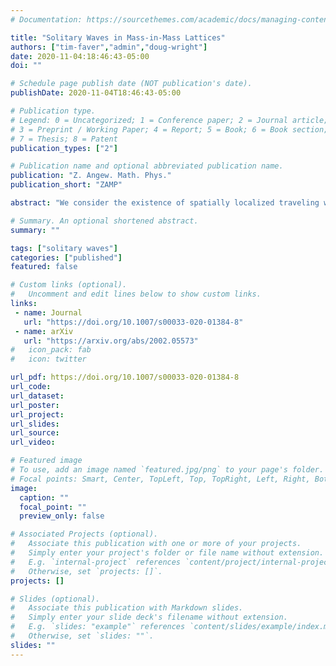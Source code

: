 ```yaml
---
# Documentation: https://sourcethemes.com/academic/docs/managing-content/

title: "Solitary Waves in Mass-in-Mass Lattices"
authors: ["tim-faver","admin","doug-wright"]
date: 2020-11-04:18:46:43-05:00
doi: ""

# Schedule page publish date (NOT publication's date).
publishDate: 2020-11-04T18:46:43-05:00

# Publication type.
# Legend: 0 = Uncategorized; 1 = Conference paper; 2 = Journal article;
# 3 = Preprint / Working Paper; 4 = Report; 5 = Book; 6 = Book section;
# 7 = Thesis; 8 = Patent
publication_types: ["2"]

# Publication name and optional abbreviated publication name.
publication: "Z. Angew. Math. Phys."
publication_short: "ZAMP"

abstract: "We consider the existence of spatially localized traveling wave solutions of the mass-in-mass lattice. Under an anti-resonance condition first discovered by Kevrekidis, Stefanov and Xu, we prove that such solutions exist in two distinguished limits, the first where the mass of the internal resonator is small and the second where the internal spring is very stiff. We then numerically simulate the solutions and these simulations indicate that the anti-resonant traveling waves are weakly unstable."

# Summary. An optional shortened abstract.
summary: ""

tags: ["solitary waves"]
categories: ["published"]
featured: false

# Custom links (optional).
#   Uncomment and edit lines below to show custom links.
links:
 - name: Journal
   url: "https://doi.org/10.1007/s00033-020-01384-8"
 - name: arXiv
   url: "https://arxiv.org/abs/2002.05573"
#   icon_pack: fab
#   icon: twitter

url_pdf: https://doi.org/10.1007/s00033-020-01384-8
url_code:
url_dataset:
url_poster:
url_project:
url_slides:
url_source:
url_video:

# Featured image
# To use, add an image named `featured.jpg/png` to your page's folder. 
# Focal points: Smart, Center, TopLeft, Top, TopRight, Left, Right, BottomLeft, Bottom, BottomRight.
image:
  caption: ""
  focal_point: ""
  preview_only: false

# Associated Projects (optional).
#   Associate this publication with one or more of your projects.
#   Simply enter your project's folder or file name without extension.
#   E.g. `internal-project` references `content/project/internal-project/index.md`.
#   Otherwise, set `projects: []`.
projects: []

# Slides (optional).
#   Associate this publication with Markdown slides.
#   Simply enter your slide deck's filename without extension.
#   E.g. `slides: "example"` references `content/slides/example/index.md`.
#   Otherwise, set `slides: ""`.
slides: ""
---
```

